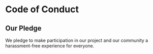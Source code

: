 # Code of Conduct

## Our Pledge
We pledge to make participation in our project and our community a harassment-free experience for everyone.